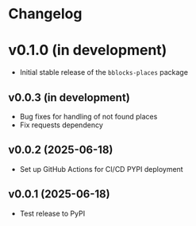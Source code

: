 # Changelog

# v0.1.0 (in development)
- Initial stable release of the `bblocks-places` package

## v0.0.3 (in development)
- Bug fixes for handling of not found places
- Fix requests dependency

## v0.0.2 (2025-06-18)
- Set up GitHub Actions for CI/CD PYPI deployment

## v0.0.1 (2025-06-18)
- Test release to PyPI